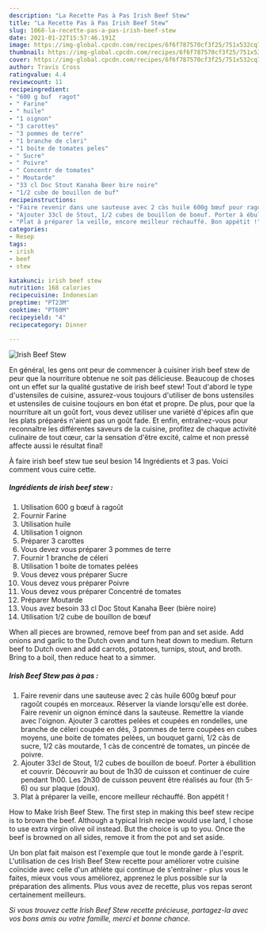 ```yaml
---
description: "La Recette Pas à Pas Irish Beef Stew"
title: "La Recette Pas à Pas Irish Beef Stew"
slug: 1068-la-recette-pas-a-pas-irish-beef-stew
date: 2021-01-22T15:57:46.191Z
image: https://img-global.cpcdn.com/recipes/6f6f787570cf3f25/751x532cq70/irish-beef-stew-photo-principale-de-la-recette.jpg
thumbnail: https://img-global.cpcdn.com/recipes/6f6f787570cf3f25/751x532cq70/irish-beef-stew-photo-principale-de-la-recette.jpg
cover: https://img-global.cpcdn.com/recipes/6f6f787570cf3f25/751x532cq70/irish-beef-stew-photo-principale-de-la-recette.jpg
author: Travis Cross
ratingvalue: 4.4
reviewcount: 11
recipeingredient:
- "600 g buf  ragot"
- " Farine"
- " huile"
- "1 oignon"
- "3 carottes"
- "3 pommes de terre"
- "1 branche de cleri"
- "1 boite de tomates peles"
- " Sucre"
- " Poivre"
- " Concentr de tomates"
- " Moutarde"
- "33 cl Doc Stout Kanaha Beer bire noire"
- "1/2 cube de bouillon de buf"
recipeinstructions:
- "Faire revenir dans une sauteuse avec 2 càs huile 600g bœuf pour ragoût coupés en morceaux. Réserver la viande lorsqu&#39;elle est dorée. Faire revenir un oignon émincé dans la sauteuse. Remettre la viande avec l&#39;oignon. Ajouter 3 carottes pelées et coupées en rondelles, une branche de céleri coupée en dés, 3 pommes de terre coupées en cubes moyens, une boite de tomates pelées, un bouquet garni, 1/2 càs de sucre, 1/2 càs moutarde, 1 càs de concentré de tomates, un pincée de poivre."
- "Ajouter 33cl de Stout, 1/2 cubes de bouillon de boeuf. Porter à ébullition et couvrir. Découvrir au bout de 1h30 de cuisson et continuer de cuire pendant 1h00. Les 2h30 de cuisson peuvent être réalisés au four (th 5-6) ou sur plaque (doux)."
- "Plat à préparer la veille, encore meilleur réchauffé. Bon appétit !"
categories:
- Resep
tags:
- irish
- beef
- stew

katakunci: irish beef stew 
nutrition: 168 calories
recipecuisine: Indonesian
preptime: "PT23M"
cooktime: "PT60M"
recipeyield: "4"
recipecategory: Dinner

---
```



![Irish Beef Stew](https://img-global.cpcdn.com/recipes/6f6f787570cf3f25/751x532cq70/irish-beef-stew-photo-principale-de-la-recette.jpg)

En général, les gens ont peur de commencer à cuisiner irish beef stew de peur que la nourriture obtenue ne soit pas délicieuse. Beaucoup de choses ont un effet sur la qualité gustative de irish beef stew! Tout d'abord le type d'ustensiles de cuisine, assurez-vous toujours d'utiliser de bons ustensiles et ustensiles de cuisine toujours en bon état et propre. De plus, pour que la nourriture ait un goût fort, vous devez utiliser une variété d'épices afin que les plats préparés n'aient pas un goût fade. Et enfin, entraînez-vous pour reconnaître les différentes saveurs de la cuisine, profitez de chaque activité culinaire de tout cœur, car la sensation d'être excité, calme et non pressé affecte aussi le résultat final!

<!--inarticleads1-->

À faire irish beef stew tue seul besion 14 Ingrédients et 3 pas. Voici comment vous cuire cette.

##### Ingrédients de irish beef stew :

1. Utilisation 600 g bœuf à ragoût
1. Fournir  Farine
1. Utilisation  huile
1. Utilisation 1 oignon
1. Préparer 3 carottes
1. Vous devez vous préparer 3 pommes de terre
1. Fournir 1 branche de céleri
1. Utilisation 1 boite de tomates pelées
1. Vous devez vous préparer  Sucre
1. Vous devez vous préparer  Poivre
1. Vous devez vous préparer  Concentré de tomates
1. Préparer  Moutarde
1. Vous avez besoin 33 cl Doc Stout Kanaha Beer (bière noire)
1. Utilisation 1/2 cube de bouillon de bœuf


When all pieces are browned, remove beef from pan and set aside. Add onions and garlic to the Dutch oven and turn heat down to medium. Return beef to Dutch oven and add carrots, potatoes, turnips, stout, and broth. Bring to a boil, then reduce heat to a simmer. 

<!--inarticleads2-->

##### Irish Beef Stew pas à pas :

1. Faire revenir dans une sauteuse avec 2 càs huile 600g bœuf pour ragoût coupés en morceaux. Réserver la viande lorsqu&#39;elle est dorée. Faire revenir un oignon émincé dans la sauteuse. Remettre la viande avec l&#39;oignon. Ajouter 3 carottes pelées et coupées en rondelles, une branche de céleri coupée en dés, 3 pommes de terre coupées en cubes moyens, une boite de tomates pelées, un bouquet garni, 1/2 càs de sucre, 1/2 càs moutarde, 1 càs de concentré de tomates, un pincée de poivre.
1. Ajouter 33cl de Stout, 1/2 cubes de bouillon de boeuf. Porter à ébullition et couvrir. Découvrir au bout de 1h30 de cuisson et continuer de cuire pendant 1h00. Les 2h30 de cuisson peuvent être réalisés au four (th 5-6) ou sur plaque (doux).
1. Plat à préparer la veille, encore meilleur réchauffé. Bon appétit !


How to Make Irish Beef Stew. The first step in making this beef stew recipe is to brown the beef. Although a typical Irish recipe would use lard, I chose to use extra virgin olive oil instead. But the choice is up to you. Once the beef is browned on all sides, remove it from the pot and set aside. 

<!--inarticleads1-->

<p>
Un bon plat fait maison est l'exemple que tout le monde garde à l'esprit. L'utilisation de ces Irish Beef Stew recette pour améliorer votre cuisine coïncide avec celle d'un athlète qui continue de s'entraîner - plus vous le faites, mieux vous vous améliorez, apprenez le plus possible sur la préparation des aliments. Plus vous avez de recette, plus vos repas seront certainement meilleurs.
</p>

<p>
<i>Si vous trouvez cette Irish Beef Stew recette précieuse, partagez-la avec vos bons amis ou votre famille, merci et bonne chance.</i>
</p>
